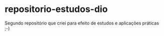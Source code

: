 # repositorio-estudos-dio
Segundo repositório que criei para efeito de estudos e aplicações práticas ;-)

